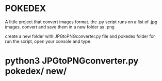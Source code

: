 # POKEDEX
A little project that convert images format.
the .py script runs on a list of .jpg images, convert and save them in a new folder as .png

create a new folder with JPGtoPNGconverter.py file and pokedex folder
for run the script, open your console and type:
# python3 JPGtoPNGconverter.py pokedex/ new/

